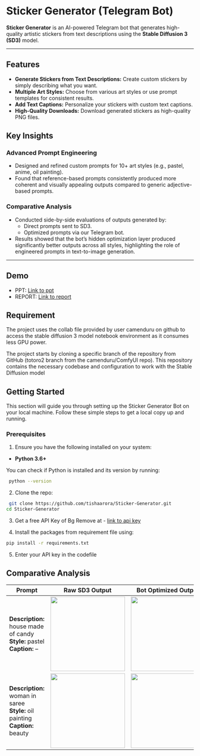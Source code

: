 # Sticker Generator (Telegram Bot)

**Sticker Generator** is an AI-powered Telegram bot that generates high-quality artistic stickers from text descriptions using the **Stable Diffusion 3 (SD3)** model.

---
## Features
- **Generate Stickers from Text Descriptions:** Create custom stickers by simply describing what you want.
- **Multiple Art Styles:** Choose from various art styles or use prompt templates for consistent results.
- **Add Text Captions:** Personalize your stickers with custom text captions.
- **High-Quality Downloads:** Download generated stickers as high-quality PNG files.

## Key Insights

### Advanced Prompt Engineering
- Designed and refined custom prompts for 10+ art styles (e.g., pastel, anime, oil painting).  
- Found that reference-based prompts consistently produced more coherent and visually appealing outputs compared to generic adjective-based prompts.  

### Comparative Analysis
- Conducted side-by-side evaluations of outputs generated by:  
  - Direct prompts sent to SD3.  
  - Optimized prompts via our Telegram bot.  
- Results showed that the bot’s hidden optimization layer produced significantly better outputs across all styles, highlighting the role of engineered prompts in text-to-image generation.  

---


## Demo
- PPT: [Link to ppt](https://1drv.ms/p/c/bdb4f4c2e73dc757/EVCTwzhcm21Io41_ePRo99sBcgV0jgR9q9x_bCmwwZRS-Q?e=shTL1Y)
- REPORT: [Link to report](https://drive.google.com/file/d/1_R4oXfKovYJP6AY2tW-lDn0pmkqEisEI/view?usp=sharing)

## Requirement
The project uses the collab file provided by user camenduru on github to access the stable diffusion 3 model notebook environment as it consumes less GPU power.

The project starts by cloning a specific branch of the repository from GitHub (totoro2 branch from the camenduru/ComfyUI repo). This repository contains the necessary codebase and configuration to work with the Stable Diffusion model

## Getting Started

This section will guide you through setting up the Sticker Generator Bot on your local machine. Follow these simple steps to get a local copy up and running.

### Prerequisites

1. Ensure you have the following installed on your system:

- **Python 3.6+**

You can check if Python is installed and its version by running:
```bash
 python --version
```
2. Clone the repo:
```bash
 git clone https://github.com/tishaarora/Sticker-Generator.git
cd Sticker-Generator
```

3. Get a free API Key of Bg Remove at -
[link to api key](https://www.remove.bg/api)

4. Install the packages from requirement file using:
```bash
pip install -r requirements.txt
```
5. Enter your API key in the codefile

## Comparative Analysis

| Prompt | Raw SD3 Output | Bot Optimized Output |
|--------|----------------|----------------------|
| **Description:** house made of candy <br> **Style:** pastel <br> **Caption:** – | <img src="https://github.com/user-attachments/assets/526bb6e8-1ecb-4a32-81e8-8d92ceca3e0e" width="200"/> | <img src="https://github.com/user-attachments/assets/b3326e9d-bf9a-4da2-ae18-476a2379917a" width="200"/> |
| **Description:** woman in saree <br> **Style:** oil painting <br> **Caption:** beauty | <img src="https://github.com/user-attachments/assets/8a2d937f-b5ee-417b-a04b-ea576975a4db" width="200"/> | <img src="https://github.com/user-attachments/assets/6135ad90-d921-42c5-88e7-0357c3812a97" width="200"/> |


